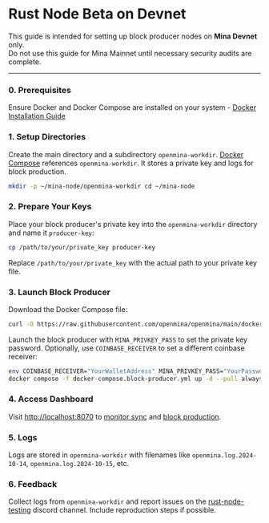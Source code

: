 # Rust Node Beta on Devnet

This guide is intended for setting up block producer nodes on **Mina Devnet** only.  
Do not use this guide for Mina Mainnet until necessary security audits are complete.


---

### 0. Prerequisites

Ensure Docker and Docker Compose are installed on your system - [Docker Installation Guide](./docker-installation.md)

### 1. Setup Directories
Create the main directory and a subdirectory `openmina-workdir`. [Docker Compose](../docker-compose.block-producer.yml) references  `openmina-workdir`. It stores a private key and logs for block production. 

```bash
mkdir -p ~/mina-node/openmina-workdir cd ~/mina-node
```

### 2. Prepare Your Keys
Place your block producer's private key into the `openmina-workdir` directory and name it `producer-key`:

```bash
cp /path/to/your/private_key producer-key
```
Replace `/path/to/your/private_key` with the actual path to your private key file.

### 3. Launch Block Producer
Download the Docker Compose file:

```bash
curl -O https://raw.githubusercontent.com/openmina/openmina/main/docker-compose.block-producer.yml
```

Launch the block producer with `MINA_PRIVKEY_PASS` to set the private key password. Optionally, use `COINBASE_RECEIVER` to set a different coinbase receiver:

```bash
env COINBASE_RECEIVER="YourWalletAddress" MINA_PRIVKEY_PASS="YourPassword" \
docker compose -f docker-compose.block-producer.yml up -d --pull always
```

### 4. Access Dashboard

Visit [http://localhost:8070](http://localhost:8070) to [monitor sync](http://localhost:8070/dashboard) and [block production](http://localhost:8070/block-production).

### 5. Logs

Logs are stored in `openmina-workdir` with filenames like `openmina.log.2024-10-14`, `openmina.log.2024-10-15`, etc.

### 6. Feedback

Collect logs from `openmina-workdir` and report issues on the [rust-node-testing](https://discord.com/channels/484437221055922177/1290662938734231552) discord channel. Include reproduction steps if possible.

